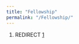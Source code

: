 ```yaml
---
title: "Fellowship"
permalink: "/Fellowship/"
---
```


1.  REDIRECT
    [1](http://en.wikipedia.org/wiki/The_Fellowship_of_the_Ring)